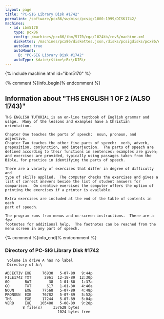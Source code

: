 ```yaml
---
layout: page
title: "PC-SIG Library Disk #1742"
permalink: /software/pcx86/sw/misc/pcsig/1000-1999/DISK1742/
machines:
  - id: ibm5170
    type: pcx86
    config: /machines/pcx86/ibm/5170/cga/1024kb/rev3/machine.xml
    diskettes: /machines/pcx86/diskettes.json,/disks/pcsigdisks/pcx86/diskettes.json
    autoGen: true
    autoMount:
      B: "PC-SIG Library Disk #1742"
    autoType: $date\r$time\rB:\rDIR\r
---
```


{% include machine.html id="ibm5170" %}

{% comment %}info_begin{% endcomment %}

## Information about "THS ENGLISH  1 OF 2 (ALSO 1743)"

    THS ENGLISH TUTORIAL is an on-line textbook of English grammar and
    usage.  Many of the lessons and examples have a Christian
    orientation.
    
    Chapter One teaches the parts of speech:  noun, pronoun, and adjective.
    Chapter Two teaches the other five parts of speech:  verb, adverb,
    preposition, conjunction, and interjection.  The parts of speech are
    defined according to their functions in sentences; examples are given;
    and exercises are provided, typically using passages taken from the
    Bible, for practice in identifying the parts of speech.
    
    There are a variety of exercises that differ in degree of difficulty and
    type of skills applied.  The computer checks the exercises and gives a
    list of correct answers beside the list of student answers for
    comparison.  On creative exercises the computer offers the option of
    printing the exercises if a printer is available.
    
    Extra exercises are included at the end of the table of contents in each
    part of speech.
    
    The program runs from menus and on-screen instructions.  There are a few
    footnotes for additional help.  The footnotes can be reached from the
    menu screen in any part of speech.
{% comment %}info_end{% endcomment %}


### Directory of PC-SIG Library Disk #1742

     Volume in drive A has no label
     Directory of A:\

    ADJECTIV EXE     76930   5-07-89   9:44p
    FILE1742 TXT      2961  12-18-89  12:30p
    GO       BAT        38   1-01-80   1:37a
    GO       TXT       617   1-01-80   4:46a
    NOUN     EXE     77568   5-07-89   4:48p
    PRONOUN  EXE     76782   5-07-89   5:52p
    THS      EXE     17244   5-07-89   5:04p
    VERB     EXE    105488   5-08-89   9:28p
            8 file(s)     357628 bytes
                            1024 bytes free
